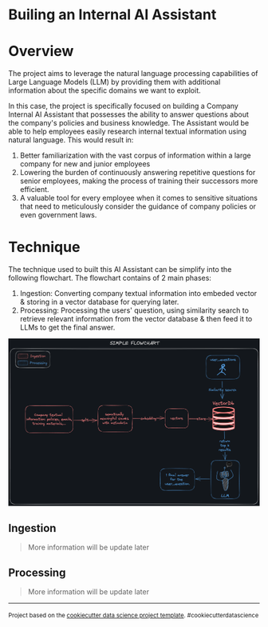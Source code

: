 Builing an Internal AI Assistant
==============================

# Overview

The project aims to leverage the natural language processing capabilities of Large Language Models (LLM) by providing them with additional information about the specific domains we want to exploit.

In this case, the project is specifically focused on building a Company Internal AI Assistant that possesses the ability to answer questions about the company's policies and business knowledge. The Assistant would be able to help employees easily research internal textual information using natural language. This would result in:

1. Better familiarization with the vast corpus of information within a large company for new and junior employees
2. Lowering the burden of continuously answering repetitive questions for senior employees, making the process of training their successors more efficient.
3. A valuable tool for every employee when it comes to sensitive situations that need to meticulously consider the guidance of company policies or even government laws.

# Technique

The technique used to built this AI Assistant can be simplify into the following flowchart. The flowchart contains of 2 main phases:

1. Ingestion: Converting company textual information into embeded vector & storing in a vector database for querying later.
2. Processing: Processing the users' question, using similarity search to retrieve relevant information from the vector database & then feed it to LLMs to get the final answer.

![Alt text](figures/overall-flow.png)

## Ingestion 

> More information will be update later

## Processing

> More information will be update later

--------
<p><small>Project based on the <a target="_blank" href="https://drivendata.github.io/cookiecutter-data-science/">cookiecutter data science project template</a>. #cookiecutterdatascience</small></p>

